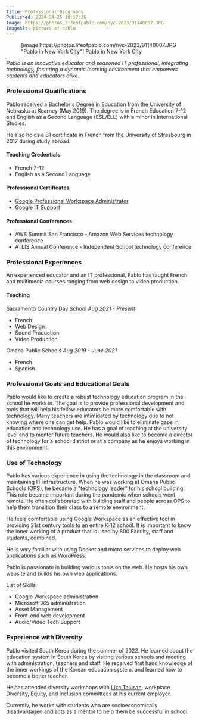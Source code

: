 ```yaml
---
Title: Professional Biography
Published: 2024-04-25 18:17:36
Image: https://photos.lifeofpablo.com/nyc-2023/91140007.JPG
ImageAlt: picture of pablo
---
```

<figure markdown="1">
[image https://photos.lifeofpablo.com/nyc-2023/91140007.JPG  "Pablo in New York City"]
Pablo in New York City
</figure>

*Pablo is an innovative educator and seasoned IT professional, integrating technology, fostering a dynamic learning environment that empowers students and educators alike.*

### Professional Qualifications

Pablo received a Bachelor's Degree in Education from the University of Nebraska at Kearney (May 2019). The degree is in French Education 7-12  and English as a Second Language (ESL/ELL) with a minor in International Studies.

He also holds a B1 certificate in French from the University of Strasbourg in 2017 during study abroad.

#### Teaching Credentials

* French 7-12
* English as a Second Language

#### Professional Certificates

* [Google Professional Workspace Administrator](https://coursera.org/share/6d2bd28d0044f1976cdaaa3380960848)
* [Google IT Support](https://coursera.org/share/5af42106336623688ec6fba20c0566d8)

#### Professional Conferences

* AWS Summit San Francisco - Amazon Web Services technology conference
* ATLIS Annual Conference - Independent School technology conference

### Professional Experiences
An experienced educator and an IT professional, Pablo has taught French and multimedia courses ranging from web design to video production.

#### Teaching
 
 Sacramento Country Day School *Aug 2021 - Present*

* French
* Web Design
* Sound Production
* Video Production

Omaha Public Schools *Aug 2019 - June 2021*

* French
* Spanish



### Professional Goals and Educational Goals
Pablo would like to create a robust technology education program in the school he works in. The goal is to provide professional development and tools that will help his fellow educators be more comfortable with technology. Many teachers are intimidated by technology due to not knowing where one can get help. Pablo would like to eliminate gaps in education and technology use. He has a goal of teaching at the university level and to mentor future teachers.
He would also like to become a director of technology for a school district or at a company as he enjoys working in this environment.


### Use of Technology

Pablo has various experience in using the technology in the classroom and maintaining IT infrastructure. When he was working at Omaha Public Schools (OPS), he became a "technology leader" for his school building. This role became important during the pandemic when schools went remote. He often collaborated with building staff and people across OPS to help them transition their class to a remote environment.

He feels comfortable using Google Workspace as an effective tool in providing 21st century tools to an entire K-12 school. It is important to know the inner working of a product that is used by 800 Faculty, staff and students, combined.

He is very familiar with using Docker and micro services to deploy web applications such as WordPress. 

Pablo is passionate in building various tools on the web. He hosts his own website and builds his own web applications.

List of Skills

* Google Workspace administration
* Microsoft 365 administration
* Asset Management
* Front-end web development
* Audio/Video Tech Support


### Experience with Diversity

Pablo visited South Korea during the summer of 2022. He learned about the education system in South Korea by visiting various schools and meeting with administration, teachers and staff. He received first hand knowledge of the inner workings of the Korean education system. and learned how to become a better teacher.

He has attended diversity workshops with [Liza Talusan](http://www.lizatalusan.com/), workplace Diversity, Equity, and Inclusion committees at his current employer.

Currently, he works with students who are socioeconomically disadvantaged and acts as a mentor to help them be successful in school.


